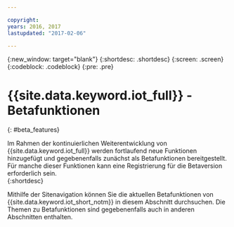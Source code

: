 ```yaml
---

copyright:
years: 2016, 2017
lastupdated: "2017-02-06"

---
```


{:new_window: target="blank"}
{:shortdesc: .shortdesc}
{:screen: .screen}
{:codeblock: .codeblock}
{:pre: .pre}

# {{site.data.keyword.iot_full}} - Betafunktionen
{: #beta_features}

Im Rahmen der kontinuierlichen Weiterentwicklung von {{site.data.keyword.iot_full}} werden fortlaufend neue Funktionen hinzugefügt und gegebenenfalls zunächst als Betafunktionen bereitgestellt. Für manche dieser Funktionen kann eine Registrierung für die Betaversion erforderlich sein.  
{:shortdesc}

Mithilfe der Sitenavigation können Sie die aktuellen Betafunktionen von {{site.data.keyword.iot_short_notm}} in diesem Abschnitt durchsuchen. Die Themen zu Betafunktionen sind gegebenenfalls auch in anderen Abschnitten enthalten.
